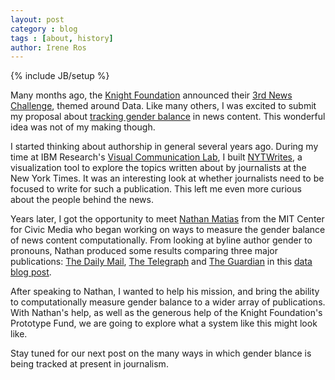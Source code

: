 ```yaml
---
layout: post
category : blog
tags : [about, history]
author: Irene Ros
---
```


{% include JB/setup %}

Many months ago, the [Knight Foundation](http://www.knightfoundation.org/) announced their [3rd News Challenge](http://newschallenge.tumblr.com/post/31922109780/winners-of-news-challenge-data), themed around Data. Like many others, I was excited to submit my proposal about [tracking gender balance](newschallenge2.tumblr.com/post/25423069820/gendertracker-shrinking-the-news-gender-gap) in news content. This wonderful idea was not of my making though. 

I started thinking about authorship in general several years ago. During my time at IBM Research's [Visual Communication Lab](http://thevcl.com), I built [NYTWrites](http://nytwrites.thevcl.com/), a visualization tool to explore the topics written about by journalists at the New York Times. It was an interesting look at whether journalists need to be focused to write for such a publication. This left me even more curious about the people behind the news.

Years later, I got the opportunity to meet [Nathan Matias](http://natematias.com/) from the MIT Center for Civic Media who began working on ways to measure the gender balance of news content computationally. From looking at byline author gender to pronouns, Nathan produced some results comparing three major publications: [The Daily Mail](http://www.dailymail.co.uk), [The Telegraph](www.telegraph.co.uk) and [The Guardian](http://guardian.co.uk) in this [data blog post](http://www.guardian.co.uk/news/datablog/2012/sep/07/gender-media-best-data-available).

After speaking to Nathan, I wanted to help his mission, and bring the ability to computationally measure gender balance to a wider array of publications. With Nathan's help, as well as the generous help of the Knight Foundation's Prototype Fund, we are going to explore what a system like this might look like.

Stay tuned for our next post on the many ways in which gender blance is being tracked at present in journalism.
